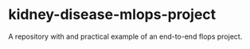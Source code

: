 # kidney-disease-mlops-project
A repository with and practical example of an end-to-end flops project.
